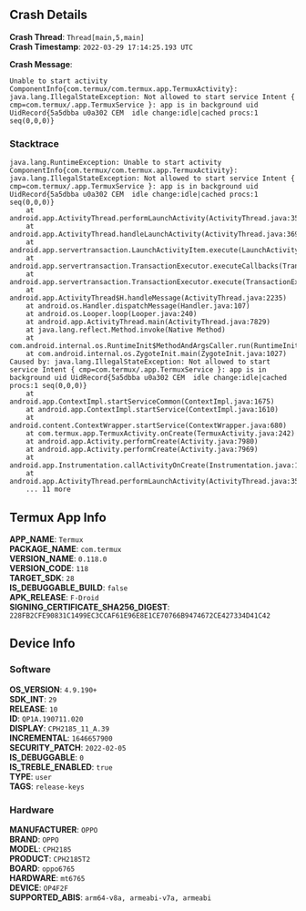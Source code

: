 ## Crash Details

**Crash Thread**: `Thread[main,5,main]`  
**Crash Timestamp**: `2022-03-29 17:14:25.193 UTC`  

**Crash Message**:
```
Unable to start activity ComponentInfo{com.termux/com.termux.app.TermuxActivity}: java.lang.IllegalStateException: Not allowed to start service Intent { cmp=com.termux/.app.TermuxService }: app is in background uid UidRecord{5a5dbba u0a302 CEM  idle change:idle|cached procs:1 seq(0,0,0)}
```


### Stacktrace

```
java.lang.RuntimeException: Unable to start activity ComponentInfo{com.termux/com.termux.app.TermuxActivity}: java.lang.IllegalStateException: Not allowed to start service Intent { cmp=com.termux/.app.TermuxService }: app is in background uid UidRecord{5a5dbba u0a302 CEM  idle change:idle|cached procs:1 seq(0,0,0)}
	at android.app.ActivityThread.performLaunchActivity(ActivityThread.java:3537)
	at android.app.ActivityThread.handleLaunchActivity(ActivityThread.java:3692)
	at android.app.servertransaction.LaunchActivityItem.execute(LaunchActivityItem.java:83)
	at android.app.servertransaction.TransactionExecutor.executeCallbacks(TransactionExecutor.java:140)
	at android.app.servertransaction.TransactionExecutor.execute(TransactionExecutor.java:100)
	at android.app.ActivityThread$H.handleMessage(ActivityThread.java:2235)
	at android.os.Handler.dispatchMessage(Handler.java:107)
	at android.os.Looper.loop(Looper.java:240)
	at android.app.ActivityThread.main(ActivityThread.java:7829)
	at java.lang.reflect.Method.invoke(Native Method)
	at com.android.internal.os.RuntimeInit$MethodAndArgsCaller.run(RuntimeInit.java:512)
	at com.android.internal.os.ZygoteInit.main(ZygoteInit.java:1027)
Caused by: java.lang.IllegalStateException: Not allowed to start service Intent { cmp=com.termux/.app.TermuxService }: app is in background uid UidRecord{5a5dbba u0a302 CEM  idle change:idle|cached procs:1 seq(0,0,0)}
	at android.app.ContextImpl.startServiceCommon(ContextImpl.java:1675)
	at android.app.ContextImpl.startService(ContextImpl.java:1610)
	at android.content.ContextWrapper.startService(ContextWrapper.java:680)
	at com.termux.app.TermuxActivity.onCreate(TermuxActivity.java:242)
	at android.app.Activity.performCreate(Activity.java:7980)
	at android.app.Activity.performCreate(Activity.java:7969)
	at android.app.Instrumentation.callActivityOnCreate(Instrumentation.java:1306)
	at android.app.ActivityThread.performLaunchActivity(ActivityThread.java:3508)
	... 11 more

```
##


## Termux App Info

**APP_NAME**: `Termux`  
**PACKAGE_NAME**: `com.termux`  
**VERSION_NAME**: `0.118.0`  
**VERSION_CODE**: `118`  
**TARGET_SDK**: `28`  
**IS_DEBUGGABLE_BUILD**: `false`  
**APK_RELEASE**: `F-Droid`  
**SIGNING_CERTIFICATE_SHA256_DIGEST**: `228FB2CFE90831C1499EC3CCAF61E96E8E1CE70766B9474672CE427334D41C42`  
##


## Device Info

### Software

**OS_VERSION**: `4.9.190+`  
**SDK_INT**: `29`  
**RELEASE**: `10`  
**ID**: `QP1A.190711.020`  
**DISPLAY**: `CPH2185_11_A.39`  
**INCREMENTAL**: `1646657900`  
**SECURITY_PATCH**: `2022-02-05`  
**IS_DEBUGGABLE**: `0`  
**IS_TREBLE_ENABLED**: `true`  
**TYPE**: `user`  
**TAGS**: `release-keys`  

### Hardware

**MANUFACTURER**: `OPPO`  
**BRAND**: `OPPO`  
**MODEL**: `CPH2185`  
**PRODUCT**: `CPH2185T2`  
**BOARD**: `oppo6765`  
**HARDWARE**: `mt6765`  
**DEVICE**: `OP4F2F`  
**SUPPORTED_ABIS**: `arm64-v8a, armeabi-v7a, armeabi`  
##
